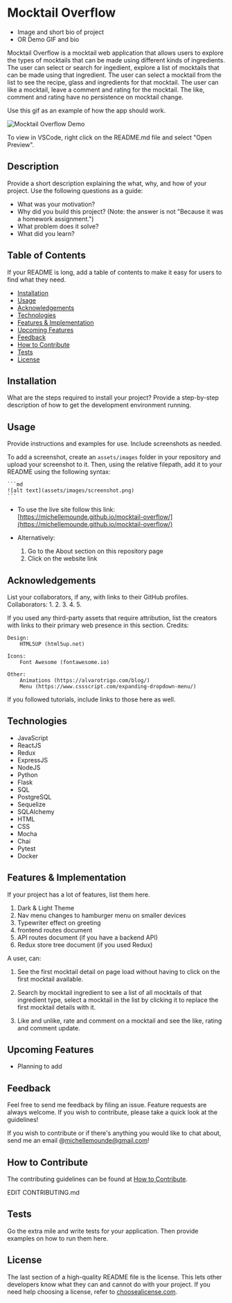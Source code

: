 # Mocktail Overflow
- Image and short bio of project
- OR Demo GIF and bio

Mocktail Overflow is a mocktail web application that allows users to explore the types of mocktails that can be made
using different kinds of ingredients. The user can select or search for ingedient, explore a list of
mocktails that can be made using that ingredient. The user can select a mocktail from the list to see the recipe, glass
and ingredients for that mocktail. The user can like a mocktail, leave a comment and rating for the mocktail. The like,
comment and rating have no persistence on mocktail change.

Use this gif as an example of how the app should work.

![Mocktail Overflow Demo](https://github.com/michellemounde/mocktail-overflow/blob/main/assets/FRN3gH.gif?raw=true "Mocktail Overflow Demo")

To view in VSCode, right click on the README.md file and select "Open Preview".

## Description

Provide a short description explaining the what, why, and how of your project. Use the following questions as a guide:

- What was your motivation?
- Why did you build this project? (Note: the answer is not "Because it was a homework assignment.")
- What problem does it solve?
- What did you learn?

## Table of Contents

If your README is long, add a table of contents to make it easy for users to find what they need.

- [Installation](#installation)
- [Usage](#usage)
- [Acknowledgements](#acknowledgements)
- [Technologies](#technologies)
- [Features & Implementation](#features--implementation)
- [Upcoming Features](#upcoming-features)
- [Feedback](#feedback)
- [How to Contribute](#how-to-contribute)
- [Tests](#tests)
- [License](#license)


## Installation

What are the steps required to install your project? Provide a step-by-step description of how to get the development environment running.

## Usage

Provide instructions and examples for use. Include screenshots as needed.

To add a screenshot, create an `assets/images` folder in your repository and upload your screenshot to it. Then, using the relative filepath, add it to your README using the following syntax:

    ```md
    ![alt text](assets/images/screenshot.png)
    ```

  * To use the live site follow this link:
    [https://michellemounde.github.io/mocktail-overflow/](https://michellemounde.github.io/mocktail-overflow/)

  * Alternatively:

    1. Go to the About section on this repository page
    2. Click on the website link

## Acknowledgements

List your collaborators, if any, with links to their GitHub profiles.
Collaborators:
1.
2.
3.
4.
5.

If you used any third-party assets that require attribution, list the creators with links to their primary web presence in this section.
Credits:

	Design:
		HTML5UP (html5up.net)

	Icons:
		Font Awesome (fontawesome.io)

	Other:
		Animations (https://alvarotrigo.com/blog/)
		Menu (https://www.cssscript.com/expanding-dropdown-menu/)

If you followed tutorials, include links to those here as well.

## Technologies
- JavaScript
- ReactJS
- Redux
- ExpressJS
- NodeJS
- Python
- Flask
- SQL
- PostgreSQL
- Sequelize
- SQLAlchemy
- HTML
- CSS
- Mocha
- Chai
- Pytest
- Docker

## Features & Implementation

If your project has a lot of features, list them here.
1. Dark & Light Theme
2. Nav menu changes to hamburger menu on smaller devices
3. Typewriter effect on greeting
4. frontend routes document
5. API routes document (if you have a backend API)
6. Redux store tree document (if you used Redux)

A user, can:

1. See the first mocktail detail on page load without having to click on the
first mocktail available.

2. Search by mocktail ingredient to see a list of all mocktails
of that ingredient type, select a mocktail in the list by clicking it to
replace the first mocktail details with it.

3. Like and unlike, rate and comment on a mocktail and see the like, rating and comment update.

## Upcoming Features
- Planning to add

## Feedback
Feel free to send me feedback by filing an issue. Feature requests are always welcome. If you wish to contribute, please take a quick look at the guidelines!

If you wish to contribute or if there's anything you would like to chat about, send me an email @[michellemounde@gmail.com](mailto:michellemounde@gmail.com)!

## How to Contribute

The contributing guidelines can be found at [How to Contribute](docs/CONTRIBUTING.md).

EDIT CONTRIBUTING.md

## Tests

Go the extra mile and write tests for your application. Then provide examples on how to run them here.

## License

The last section of a high-quality README file is the license. This lets other developers know what they can and cannot do with your project. If you need help choosing a license, refer to [choosealicense.com](https://choosealicense.com/).
